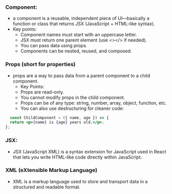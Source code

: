 ### Component:
- a component is a reusable, independent piece of UI—basically a function or class that returns JSX (JavaScript + HTML-like syntax).
- Key points:
  - Component names must start with an uppercase letter.
  - JSX must return one parent element (use <></> if needed).
  - You can pass data using props.
  - Components can be nested, reused, and composed.


### Props (short for properties)
- props are a way to pass data from a parent component to a child component.
  - Key Points:
  - Props are read-only.
  - You cannot modify props in the child component.
  - Props can be of any type: string, number, array, object, function, etc.
  - You can also use destructuring for cleaner code:

```jsx
  const ChildComponent = ({ name, age }) => {
  return <p>{name} is {age} years old.</p>;
};
```


### JSX:
- JSX (JavaScript XML) is a syntax extension for JavaScript used in React that lets you write HTML-like code directly within JavaScript.

### XML (eXtensible Markup Language)
- XML is a markup language used to store and transport data in a structured and readable format.